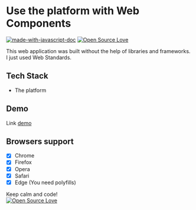 # Use the platform with Web Components
[![made-with-javascript-doc](https://img.shields.io/badge/Made%20with-Javascript-1f425f.svg)](https://www.sphinx-doc.org/)
[![Open Source Love](https://badges.frapsoft.com/os/mit/mit.svg?v=102)](https://github.com/ellerbrock/open-source-badge/)

This web application was built without the help of libraries and frameworks. I just used Web Standards.

## Tech Stack

- The platform

## Demo

Link [demo](https://grandemayta.herokuapp.com/js/esmodules-github-wc/)

## Browsers support

- [x] Chrome
- [x] Firefox
- [x] Opera
- [x] Safari
- [x] Edge (You need polyfills)

Keep calm and code!
<br>
[![Open Source Love](https://badges.frapsoft.com/os/v3/open-source.svg?v=102)](https://github.com/ellerbrock/open-source-badge/)